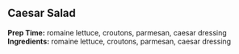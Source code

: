 ## Caesar Salad
**Prep Time:** romaine lettuce, croutons, parmesan, caesar dressing
**Ingredients:** romaine lettuce, croutons, parmesan, caesar dressing
